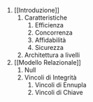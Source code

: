 1. [[Introduzione]]
	1. Caratteristiche
		1. Efficienza
		2. Concorrenza
		3. Affidabilità
		4. Sicurezza
	2. Architettura a livelli
2. [[Modello Relazionale]]
	1. Null
	2. Vincoli di Integrità
		1. Vincoli di Ennupla
		2. Vincoli di Chiave